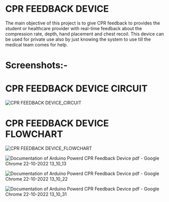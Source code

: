 # CPR FEEDBACK DEVICE
  The main objective of this project is to give CPR feedback to provides the
student or healthcare provider with real-time feedback about the compression
rate, depth, hand placement and chest recoil. This device can be used for private
use also by just knowing the system to use till the medical team comes for help.


# Screenshots:-


# CPR FEEDBACK DEVICE CIRCUIT
![CPR FEEDBACK DEVICE_CIRCUIT](https://user-images.githubusercontent.com/116372430/197327661-188b66ba-d170-4ced-b9b2-f31e9ab98ef3.png)


# CPR FEEDBACK DEVICE FLOWCHART
![CPR FEEDBACK DEVICE_FLOWCHART](https://user-images.githubusercontent.com/116372430/197327664-d09d87fa-9bbc-4db3-aed6-b8cb7eef4c95.png)

![Documentation of Arduino Powerd CPR Feedback Device pdf - Google Chrome 22-10-2022 13_10_13](https://user-images.githubusercontent.com/116372430/197327670-88ecce44-1478-4d70-abe6-dd1a21cef5a9.png)

![Documentation of Arduino Powerd CPR Feedback Device pdf - Google Chrome 22-10-2022 13_10_22](https://user-images.githubusercontent.com/116372430/197327671-839348ce-2fab-484b-aafd-5276fb885a0f.png)

![Documentation of Arduino Powerd CPR Feedback Device pdf - Google Chrome 22-10-2022 13_10_31](https://user-images.githubusercontent.com/116372430/197327674-9b1f3733-397a-4074-ba84-5aab2adfacb6.png)
